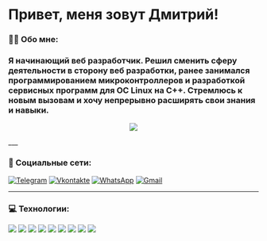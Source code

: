 # Привет, меня зовут Дмитрий!

### :man_technologist: Обо мне:
###  Я начинающий веб разработчик. Решил сменить сферу деятельности в сторону веб разработки, ранее занимался программированием микроконтроллеров и разработкой сервисных программ для ОС Linux на C++. Cтремлюсь к новым вызовам и хочу непрерывно расширять свои знания и навыки.

<p align="center">
  <img src="https://github.com/polenov-dv/polenov-dv/assets/126477538/f0b0c859-b326-41be-aa04-142e8a9d964c" />
</p>
___

### 🤝 Социальные сети:

[![Telegram](https://img.shields.io/badge/-Telegram-090909?style=for-the-badge&logo=telegram&logoColor=27A0D9)](https://t.me/polenov_dv)
[![Vkontakte](https://img.shields.io/badge/-Vkontakte-090909?style=for-the-badge&logo=Vk&logoColor=4F7DB3)](https://vk.com/id272160444)
[![WhatsApp](https://img.shields.io/badge/-WhatsApp-090909?style=for-the-badge&logo=whatsapp&logoColor=green)](https://wa.me/+79595243430)
[![Gmail](https://img.shields.io/badge/-Gmail-090909?style=for-the-badge&logo=Gmail&logoColor=#ea4335)](mailto:polenovdimaprok@gmail.com)

___

### 💻 Технологии:
<div>
  <img src="https://img.shields.io/badge/html5-090909?style=for-the-badge&logo=html5&logoColor=#ea4335" />
  <img src="https://img.shields.io/badge/css3-090909?style=for-the-badge&logo=css3&logoColor=green" />
  <img src="https://img.shields.io/badge/javascript-090909?style=for-the-badge&logo=javascript&logoColor=#F7DF1E" />
  <img src="https://img.shields.io/badge/react-090909?style=for-the-badge&logo=react&logoColor=#61DAFB" />
  <img src="https://img.shields.io/badge/redux toolkit-090909?style=for-the-badge&logo=redux&logoColor=plum" />
  <img src="https://img.shields.io/badge/typescript-090909?style=for-the-badge&logo=typescript&logoColor=#3178C6" />
  <img src="https://img.shields.io/badge/git-090909?style=for-the-badge&logo=git&logoColor=#F05032" />
  <img src="https://img.shields.io/badge/webpack-090909?style=for-the-badge&logo=webpack&logoColor=#8DD6F9" />
  <img src="https://img.shields.io/badge/jest-090909?style=for-the-badge&logo=jest&logoColor=crimson" />
</div>
